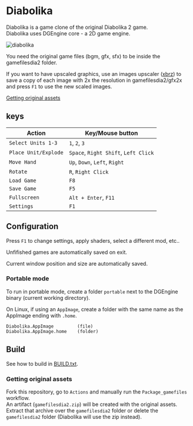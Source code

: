 # Diabolika

Diabolika is a game clone of the original Diabolika 2 game.  
Diabolika uses DGEngine core - a 2D game engine.

![diabolika](https://user-images.githubusercontent.com/20025614/103456786-56155500-4cf1-11eb-8911-954eb57fc886.png)

You need the original game files (bgm, gfx, sfx) to be inside the gamefilesdia2 folder.  

If you want to have upscaled graphics, use an images upscaler ([xbrz](https://sourceforge.net/projects/xbrz/))
to save a copy of each image with 2x the resolution in gamefilesdia2/gfx2x and press `F1` to use the new scaled images.  

[Getting original assets](#Getting-original-assets)

## keys

Action                 | Key/Mouse button
---------------------- | ----------------------------
`Select Units 1-3`     | `1`, `2`, `3`
`Place Unit/Explode`   | `Space`, `Right Shift`, `Left Click`
`Move Hand`            | `Up`, `Down`, `Left`, `Right`
`Rotate`               | `R`, `Right Click`
`Load Game`            | `F8`
`Save Game`            | `F5`
`Fullscreen`           | `Alt + Enter`, `F11`
`Settings`             | `F1`

## Configuration

Press `F1` to change settings, apply shaders, select a different mod, etc..  

Unfifished games are automatically saved on exit.  

Current window position and size are automatically saved.

### Portable mode

To run in portable mode, create a folder `portable` next to the DGEngine binary (current working directory).  

On Linux, if using an `AppImage`, create a folder with the same name as the AppImage ending with `.home`.

```
Diabolika.AppImage         (file)
Diabolika.AppImage.home    (folder)
```

## Build

See how to build in [BUILD.txt](BUILD.txt).

### Getting original assets

Fork this repository, go to `Actions` and manually run the `Package_gamefiles` workflow.  
An artifact (`gamefilesdia2.zip`) will be created with the original assets.  
Extract that archive over the `gamefilesdia2` folder or delete the `gamefilesdia2` folder (Diabolika will use the zip instead).

